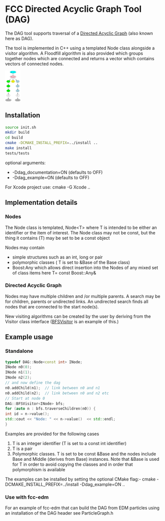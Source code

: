 # FCC Directed Acyclic Graph Tool (DAG)
The DAG tool supports traversal of a [Directed Acyclic Graph](https://en.wikipedia.org/wiki/Directed_acyclic_graph) (also known here as DAG).

The tool is implemented in C++ using a templated Node class alongside a visitor algorithm.
A Floodfill algorithm is also provided which groups together nodes which are connected and returns a vector which contains vectors of connected nodes.

<img src="./doc/event_dag.png" alt="Drawing" style="width: 50px;"/>


## Installation



```bash
source init.sh
mkdir build
cd build
cmake -DCMAKE_INSTALL_PREFIX=../install ..
make install
tests/tests
```

optional arguments:
 * -Ddag_documentation=ON (defaults to OFF)
 * -Ddag_example=ON (defaults to OFF)

For Xcode project use: cmake -G Xcode ..

## Implementation details

### Nodes

The Node class is templated,  Node\<T\> where T is intended to be either an identifier or the item of interest.
The Node class may not be const, but the thing it contains (T) may be set to be a const object

Nodes may contain
 * simple structures such as an int, long or pair
 * polymorphic classes ( T is set to &Base of the Base class)
 * Boost:Any  which allows direct insertion into the Nodes of any mixed set of class items
	  here T= const Boost::Any&

### Directed Acyclic Graph

Nodes may have multiple children and /or multiple parents.
A search may be for children, parents or undirected links.
An undirected search finds all nodes that are connected to the start node(s).

New visiting algorithms can be created by the user by deriving from the Visitor class interface ([BFSVisitor](https://github.com/HEP-FCC/dag/blob/master/dag/dag/DirectedAcyclicGraph.h#L119) is an example of this.)

## Example usage

### Standalone
```c++
typedef DAG::Node<const int> INode;
INode n0(0);
INode n1(1);
INode n2(2);
// and now define the dag
n0.addChild(n1);  // link between n0 and n1
n0.addChild(n2);  // link between n0 and n2 etc
// Start at node 0
DAG::BFSVisitor<INode> bfs;
for (auto n : bfs.traverseChildren(n0)) {
int id = n->value();
std::cout << "Node: " << n->value()  << std::endl;
}
```

Examples are provided for the following cases
 1. T is an integer identifier (T is set to a const int identifier)
 2. T is a pair
 3. Polymorphic classes.
 	T is set to be const &Base and the nodes include Base and Middle (derives from Base) instances.
 	Note that &Base is used for T in order to avoid copying the classes and in order that polymorphism is available

The examples can be installed by setting the optional CMake flag:-
cmake -DCMAKE_INSTALL_PREFIX=../install  -Ddag_example=ON ..

### Use with fcc-edm
For an example of fcc-edm that can build the DAG from EDM particles using an installation of the DAG header see ParticleGraph.h

